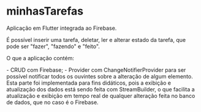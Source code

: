 # minhasTarefas
Aplicação em Flutter integrada ao Firebase.

<p>É possível inserir uma tarefa, deletar, ler e alterar estado da tarefa, que pode ser "fazer", "fazendo" e "feito".</p> 

<p> O que a aplicação contém:</p>
- CRUD com Firebase; </ br>
- Provider com ChangeNotifierProvider para ser possível notificar todos os ouvintes sobre a alteração de algum elemento. Esta parte foi implementada para fins didáticos, pois a exibição e atualização dos dados está sendo feita com StreamBuilder, o que facilita a atualização e exibição em tempo real de qualquer alteração feita no banco de dados, que no caso é o Firebase.
